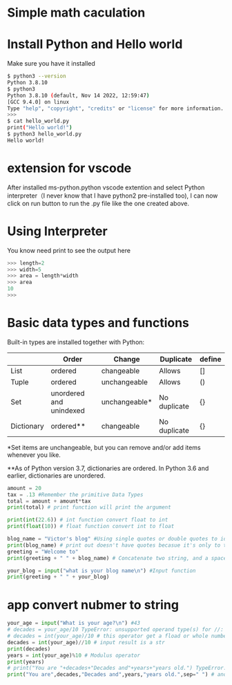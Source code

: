 # Simple math caculation


# Install Python and Hello world
Make sure you have it installed
```bash
$ python3 --version
Python 3.8.10
$ python3
Python 3.8.10 (default, Nov 14 2022, 12:59:47) 
[GCC 9.4.0] on linux
Type "help", "copyright", "credits" or "license" for more information.
>>> 
$ cat hello_world.py 
print("Hello world!")
$ python3 hello_world.py 
Hello world!
```
#  extension for vscode
After installed ms-python.python vscode extention and select Python interpreter（I never know that I have python2 pre-installed too), I can now click on run button to run the .py file like the one created above.

# Using Interpreter
You know need print to see the output here

```python
>>> length=2
>>> width=5
>>> area = length*width
>>> area
10
>>> 
```

# Basic data types and functions

Built-in types are installed together with Python:

|   |Order   |Change   |Duplicate   |define   |
|---|---|---|---|---|
|List |ordered   |changeable   |Allows   | []  |
|Tuple   | ordered  |unchangeable   | Allows  |  () |
|Set   |unordered and unindexed  |unchangeable*   |No duplicate   | {}  |
|Dictionary   |ordered**  |changeable  |No duplicate   | {}  |

*Set items are unchangeable, but you can remove and/or add items whenever you like.

**As of Python version 3.7, dictionaries are ordered. In Python 3.6 and earlier, dictionaries are unordered.

```python
amount = 20 
tax = .13 #Remember the primitive Data Types
total = amount + amount*tax
print(total) # print function will print the argument

print(int(22.6)) # int function convert float to int
print(float(10)) # float function convert int to float

blog_name = "Victor's blog" #Using single quotes or double quotes to identify str
print(blog_name) # print out doesn't have quotes becasue it's only to tell python 
greeting = "Welcome to" 
print(greeting + " " + blog_name) # Concatenate two string, and a space

your_blog = input("what is your blog name\n") #Input function
print(greeting + " " + your_blog)
```

# app convert nubmer to string

```python
your_age = input("What is your age?\n") #43
# decades = your_age/10 TypeError: unsupported operand type(s) for //: 'str' and 'int'
# decades = int(your_age)/10 # this operator get a fload or whole number
decades = int(your_age)//10 # input result is a str
print(decades)
years = int(your_age)%10 # Modulus operator
print(years)
# print("You are "+decades+"Decades and"+years+"years old.") TypeError: can only concatenate str (not "int") to str
print("You are",decades,"Decades and",years,"years old.",sep=" ") # another way of print
```
